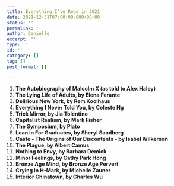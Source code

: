 ```yaml
---
title: Everything I've Read in 2021
date: 2021-12-31T07:00:00.000+00:00
status: ''
permalink: ''
author: Danielle
excerpt: ''
type: ''
id: ''
category: []
tag: []
post_format: []

---
```


 1. **The Autobiography of Malcolm X (as told to Alex Haley)**
 2. **The Lying Life of Adults, by Elena Ferante**
 3. **Delirious New York, by Rem Koolhaus**
 4. **Everything I Never Told You, by Celeste Ng**
 5. **Trick Mirror, by Jia Tolentino**
 6. **Capitalist Realism, by Mark Fisher**
 7. **The Symposium, by Plato**
 8. **Lean in For Graduates, by Sheryl Sandberg**
 9. **Caste - The Origins of Our Discontents - by Isabel Wilkerson**
10. **The Plague, by Albert Camus**
11. **Nothing to Envy, by Barbara Demick**
12. **Minor Feelings, by Cathy Park Hong**
13. **Bronze Age Mind, by Bronze Age Pervert**
14. **Crying in H-Mark, by Michelle Zauner**
15. **Interior Chinatown, by Charles Wu**